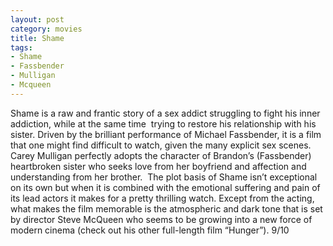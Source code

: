 ```yaml
---
layout: post
category: movies
title: Shame
tags:
- Shame
- Fassbender
- Mulligan
- Mcqueen
---
```


Shame is a raw and frantic story of a sex addict struggling to fight his inner addiction, while at the same time  trying to restore his relationship with his sister. Driven by the brilliant performance of Michael Fassbender, it is a film that one might find difficult to watch, given the many explicit sex scenes. Carey Mulligan perfectly adopts the character of Brandon’s (Fassbender) heartbroken sister who seeks love from her boyfriend and affection and understanding from her brother.  The plot basis of Shame isn’t exceptional on its own but when it is combined with the emotional suffering and pain of its lead actors it makes for a pretty thrilling watch. Except from the acting, what makes the film memorable is the atmospheric and dark tone that is set by director Steve McQueen who seems to be growing into a new force of modern cinema (check out his other full-length film “Hunger”). 9/10
